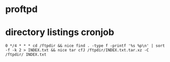 # proftpd
    
# directory listings cronjob

    0 */4 * * * cd /ftpdir && nice find . -type f -printf '%s %p\n' | sort -f -k 2 > INDEX.txt && nice tar cfJ /ftpdir/INDEX.txt.tar.xz -C /ftpdir/ INDEX.txt
